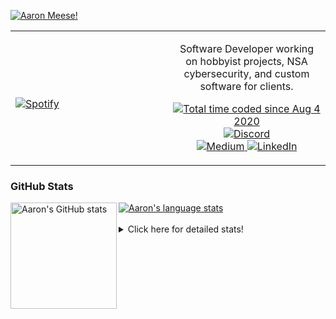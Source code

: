 [![Aaron Meese!](https://user-images.githubusercontent.com/17814535/88975338-a2aabf00-d27f-11ea-963f-8a19608716b4.png)](https://github.com/ajmeese7/readme-ascii "README ASCII")

<!-- Modified from project here: https://github.com/novatorem/novatorem -->
<table width="100%"> 
  <tr>
  <td width="50%">
      
&nbsp; <br> [![Spotify](https://ajmeese7.vercel.app/api/spotify)](https://open.spotify.com/user/ajmeese)

  </td>
  <td width="50%">
    <p align="center">
    Software Developer working on hobbyist projects, NSA cybersecurity, and custom software for clients.
    </p>
    <p align="center">
      <a href="https://wakatime.com/@f726891d-3b02-46cd-9b60-e8c59f9e2b14">
        <img src="https://wakatime.com/badge/user/f726891d-3b02-46cd-9b60-e8c59f9e2b14.svg" alt="Total time coded since Aug 4 2020" title="WakaTime" />
      </a>
      <a href="http://link.aaronmeese.com/discord">
        <img src="https://img.shields.io/badge/discord-ajmeese7%234835-369?style=flat-square&logo=discord&logoColor=white&color=purple" alt="Discord" title="Discord">
      </a>
      <br />
      <a href="https://link.aaronmeese.com/medium">
        <img src="https://img.shields.io/badge/medium-ajmeese7-1DB954?style=flat-square&logo=medium&logoColor=white" alt="Medium" title="Medium">
      </a>
      <a href="https://link.aaronmeese.com/linkedin">
        <img src="https://img.shields.io/badge/linkedIn-aaronmeese-1DB954?style=flat-square&logo=linkedin&logoColor=white&color=blue" alt="LinkedIn" title="LinkedIn">
      </a>
    </p>
  </td>

</table>

[//]: <> (The `&nbsp;` is to have Aphelion take up more space)

### GitHub Stats ###

<a href="https://profile-summary-for-github.com/user/ajmeese7">
  <img align="left" height="170px" src="https://github-readme-stats.vercel.app/api?username=ajmeese7&show_icons=true&line_height=27&count_private=true" alt="Aaron's GitHub stats"/>
  <img src="https://github-readme-stats.vercel.app/api/top-langs/?username=ajmeese7&hide_langs_below=5&layout=compact" alt="Aaron's language stats"/>
</a>

<br />
<br />
<details>
<summary>Click here for detailed stats!</summary>

### :zap: Recent Activity
<!--START_SECTION:activity-->
1. 🗣 Commented on [#27](https://github.com/os-js/osjs-dev-meta/issues/27) in [os-js/osjs-dev-meta](https://github.com/os-js/osjs-dev-meta)
2. 🗣 Commented on [#27](https://github.com/os-js/osjs-dev-meta/issues/27) in [os-js/osjs-dev-meta](https://github.com/os-js/osjs-dev-meta)
3. 💪 Opened PR [#27](https://github.com/os-js/osjs-dev-meta/pull/27) in [os-js/osjs-dev-meta](https://github.com/os-js/osjs-dev-meta)
4. 🗣 Commented on [#191](https://github.com/os-js/osjs-client/issues/191) in [os-js/osjs-client](https://github.com/os-js/osjs-client)
5. 🗣 Commented on [#191](https://github.com/os-js/osjs-client/issues/191) in [os-js/osjs-client](https://github.com/os-js/osjs-client)
<!--END_SECTION:activity-->

### 🧐 Waka Stats
<!--START_SECTION:waka-->
![Code Time](http://img.shields.io/badge/Code%20Time-1%2C257%20hrs%2042%20mins-blue)

**🐱 My GitHub Data** 

> 🏆 1,107 Contributions in the Year 2022
 > 
> 📦 197.4 kB Used in GitHub's Storage 
 > 
> 💼 Opted to Hire
 > 
> 📜 82 Public Repositories 
 > 
> 🔑 30 Private Repositories  
 > 
**I'm an Early 🐤** 

```text
🌞 Morning    163 commits    █████░░░░░░░░░░░░░░░░░░░░   20.66% 
🌆 Daytime    296 commits    █████████░░░░░░░░░░░░░░░░   37.52% 
🌃 Evening    320 commits    ██████████░░░░░░░░░░░░░░░   40.56% 
🌙 Night      10 commits     ░░░░░░░░░░░░░░░░░░░░░░░░░   1.27%

```
📅 **I'm Most Productive on Sunday** 

```text
Monday       121 commits    ███░░░░░░░░░░░░░░░░░░░░░░   15.34% 
Tuesday      127 commits    ████░░░░░░░░░░░░░░░░░░░░░   16.1% 
Wednesday    85 commits     ██░░░░░░░░░░░░░░░░░░░░░░░   10.77% 
Thursday     105 commits    ███░░░░░░░░░░░░░░░░░░░░░░   13.31% 
Friday       83 commits     ██░░░░░░░░░░░░░░░░░░░░░░░   10.52% 
Saturday     122 commits    ███░░░░░░░░░░░░░░░░░░░░░░   15.46% 
Sunday       146 commits    ████░░░░░░░░░░░░░░░░░░░░░   18.5%

```


📊 **This Week I Spent My Time On** 

```text
⌚︎ Time Zone: America/New_York

💬 Programming Languages: 
JavaScript               21 hrs 26 mins      ██████████████████░░░░░░░   75.0% 
SCSS                     1 hr 11 mins        █░░░░░░░░░░░░░░░░░░░░░░░░   4.17% 
Python                   1 hr 5 mins         █░░░░░░░░░░░░░░░░░░░░░░░░   3.83% 
JSON                     1 hr 1 min          █░░░░░░░░░░░░░░░░░░░░░░░░   3.58% 
YAML                     56 mins             ░░░░░░░░░░░░░░░░░░░░░░░░░   3.29%

🐱‍💻 Projects: 
aaronmeese.com           19 hrs 52 mins      █████████████████░░░░░░░░   69.5% 
hexells                  4 hrs 38 mins       ████░░░░░░░░░░░░░░░░░░░░░   16.26% 
medium-highlight-export  1 hr 8 mins         █░░░░░░░░░░░░░░░░░░░░░░░░   3.97% 
dotenv-json              55 mins             ░░░░░░░░░░░░░░░░░░░░░░░░░   3.22% 
daedalOS                 37 mins             ░░░░░░░░░░░░░░░░░░░░░░░░░   2.19%

```

**I Mostly Code in JavaScript** 

```text
JavaScript               32 repos            ████████████░░░░░░░░░░░░░   47.76% 
HTML                     9 repos             ███░░░░░░░░░░░░░░░░░░░░░░   13.43% 
Python                   6 repos             ██░░░░░░░░░░░░░░░░░░░░░░░   8.96% 
Java                     4 repos             █░░░░░░░░░░░░░░░░░░░░░░░░   5.97% 
CSS                      3 repos             █░░░░░░░░░░░░░░░░░░░░░░░░   4.48%

```



 Last Updated on 06/09/2022 00:07:14 UTC
<!--END_SECTION:waka-->
</details>
